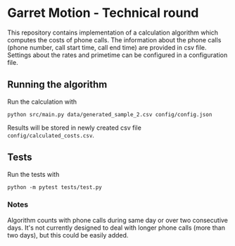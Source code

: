 # Garret Motion - Technical round

This repository contains implementation of a calculation algorithm
which computes the costs of phone calls. The information about the
phone calls (phone number, call start time, call end time) are provided
in csv file. Settings about the rates and primetime can be configured
in a configuration file.

## Running the algorithm
Run the calculation with

```console
python src/main.py data/generated_sample_2.csv config/config.json
```

Results will be stored in newly created csv file 
`config/calculated_costs.csv`.

## Tests
Run the tests with

```console
python -m pytest tests/test.py
```

### Notes
Algorithm counts with phone calls during same day or over two consecutive days.
It's not currently designed to deal with longer phone calls (more than two days),
but this could be easily added.